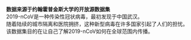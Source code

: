 **数据来源于约翰霍普金斯大学的开放源数据集**  
2019-nCoV是一种传染性冠状病毒，最初发现于中国武汉。  
随着陆续的城市隔离和医院拥挤，这种新型病毒在许多国家引起了人们的担忧。  
该数据集目的在让自己了解2019-nCoV如何在全球范围内传播。  
